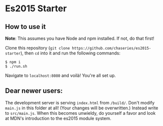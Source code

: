 # Es2015 Starter

## How to use it

**Note**: This assumes you have Node and npm installed. If not, do that first!

Clone this repository (`git clone https://github.com/chaseries/es2015-starter`), then `cd` into it and run the following commands:

```
$ npm i
$ ./run.sh
```

Navigate to `localhost:8080` and voilà! You're all set up. 

## Dear newer users:

The development server is serving `index.html` from `/build/`. Don't modify `main.js` in this folder at all! (Your changes will be overwritten.) Instead write to `src/main.js`. When this becomes unwieldy, do yourself a favor and look at MDN's introduction to the es2015 module system.
